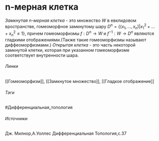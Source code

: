 # n-мерная клетка
*Замкнутая $n$-мерная клетка* - это множество $W$ в евклидовом вространстве, гомеоморфное замкнутому шару $D^{n}=\{(x_{1},\dots,x_{n})|x_{1}^{2}+\dots+x_{n}^{2}\le1\}$, причем гомеоморфизмы $f:D^{n}\rightarrow W$ и $f^{-1}:W\rightarrow D^{n}$ являются гладкими отображениями.(Также такие гомеоморфизмы называют диффеоморфизмами.) 
*Открытая клетка* - это часть некоторой замкнутой клетки, которая при указанном гомеоморфизме соответствует внутренности шара.

###### Линки
 [[Гомеоморфизм]],
 [[Замкнутое множество]],
 [[Гладкое отображение]]
###### Тэги
 #Дифференциальная_топология 
###### Источники
 Дж. Милнор,А.Уоллес Дифференциальная Топология,с.37